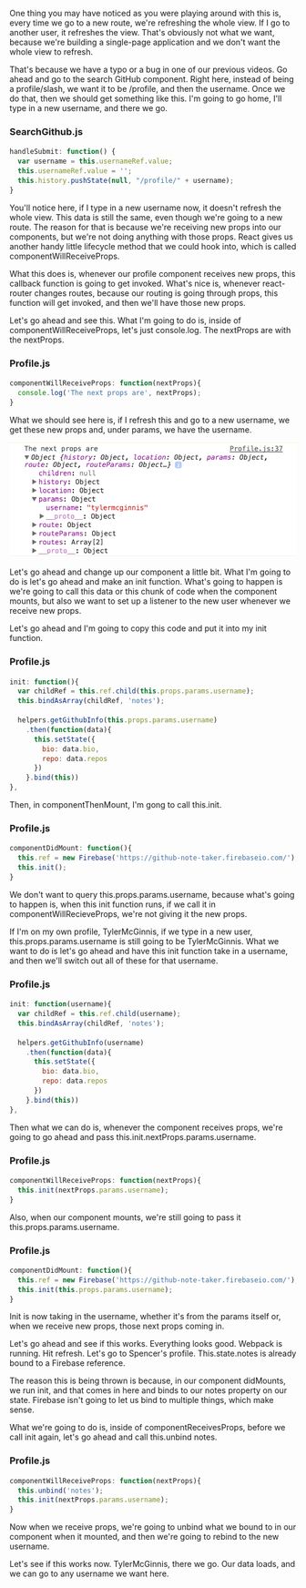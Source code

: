 One thing you may have noticed as you were playing around with this is, every time we go to a new route, we're refreshing the whole view. If I go to another user, it refreshes the view. That's obviously not what we want, because we're building a single-page application and we don't want the whole view to refresh.

That's because we have a typo or a bug in one of our previous videos. Go ahead and go to the search GitHub component. Right here, instead of being a profile/slash, we want it to be /profile, and then the username. Once we do that, then we should get something like this. I'm going to go home, I'll type in a new username, and there we go.

### SearchGithub.js
``` javascript
handleSubmit: function() {
  var username = this.usernameRef.value;
  this.usernameRef.value = '';
  this.history.pushState(null, "/profile/" + username);
}
```

You'll notice here, if I type in a new username now, it doesn't refresh the whole view. This data is still the same, even though we're going to a new route. The reason for that is because we're receiving new props into our components, but we're not doing anything with those props. React gives us another handy little lifecycle method that we could hook into, which is called componentWillReceiveProps.

What this does is, whenever our profile component receives new props, this callback function is going to get invoked. What's nice is, whenever react-router changes routes, because our routing is going through props, this function will get invoked, and then we'll have those new props.

Let's go ahead and see this. What I'm going to do is, inside of componentWillReceiveProps, let's just console.log. The nextProps are with the nextProps.

### Profile.js
``` javascript
componentWillReceiveProps: function(nextProps){
  console.log('The next props are', nextProps);
}
```

What we should see here is, if I refresh this and go to a new username, we get these new props and, under params, we have the username.

![nextProps](./images/nextProps.png)

Let's go ahead and change up our component a little bit. What I'm going to do is let's go ahead and make an init function. What's going to happen is we're going to call this data or this chunk of code when the component mounts, but also we want to set up a listener to the new user whenever we receive new props.

Let's go ahead and I'm going to copy this code and put it into my init function.

### Profile.js
```javascript
init: function(){
  var childRef = this.ref.child(this.props.params.username);
  this.bindAsArray(childRef, 'notes');

  helpers.getGithubInfo(this.props.params.username)
    .then(function(data){
      this.setState({
        bio: data.bio,
        repo: data.repos
      })
    }.bind(this))
},
```

Then, in componentThenMount, I'm gong to call this.init.

### Profile.js
```javascript
componentDidMount: function(){
  this.ref = new Firebase('https://github-note-taker.firebaseio.com/');
  this.init();
}
```

We don't want to query this.props.params.username, because what's going to happen is, when this init function runs, if we call it in componentWillRecieveProps, we're not giving it the new props.

If I'm on my own profile, TylerMcGinnis, if we type in a new user, this.props.params.username is still going to be TylerMcGinnis. What we want to do is let's go ahead and have this init function take in a username, and then we'll switch out all of these for that username.

### Profile.js
```javascript
init: function(username){
  var childRef = this.ref.child(username);
  this.bindAsArray(childRef, 'notes');

  helpers.getGithubInfo(username)
    .then(function(data){
      this.setState({
        bio: data.bio,
        repo: data.repos
      })
    }.bind(this))
},
```

Then what we can do is, whenever the component receives props, we're going to go ahead and pass this.init.nextProps.params.username.

### Profile.js
``` javascript
componentWillReceiveProps: function(nextProps){
  this.init(nextProps.params.username);
}
```

Also, when our component mounts, we're still going to pass it this.props.params.username.

### Profile.js
```javascript
componentDidMount: function(){
  this.ref = new Firebase('https://github-note-taker.firebaseio.com/');
  this.init(this.props.params.username);
}
```

Init is now taking in the username, whether it's from the params itself or, when we receive new props, those next props coming in.

Let's go ahead and see if this works. Everything looks good. Webpack is running. Hit refresh. Let's go to Spencer's profile. This.state.notes is already bound to a Firebase reference.

The reason this is being thrown is because, in our component didMounts, we run init, and that comes in here and binds to our notes property on our state. Firebase isn't going to let us bind to multiple things, which make sense.

What we're going to do is, inside of componentReceivesProps, before we call init again, let's go ahead and call this.unbind notes.

### Profile.js
``` javascript
componentWillReceiveProps: function(nextProps){
  this.unbind('notes');
  this.init(nextProps.params.username);
}
```

Now when we receive props, we're going to unbind what we bound to in our component when it mounted, and then we're going to rebind to the new username.

Let's see if this works now. TylerMcGinnis, there we go. Our data loads, and we can go to any username we want here.
